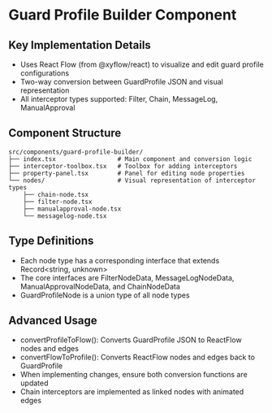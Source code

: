 # Guard Profile Builder Component

## Key Implementation Details

- Uses React Flow (from @xyflow/react) to visualize and edit guard profile configurations
- Two-way conversion between GuardProfile JSON and visual representation
- All interceptor types supported: Filter, Chain, MessageLog, ManualApproval

## Component Structure

```
src/components/guard-profile-builder/
├── index.tsx                 # Main component and conversion logic
├── interceptor-toolbox.tsx   # Toolbox for adding interceptors
├── property-panel.tsx        # Panel for editing node properties
└── nodes/                    # Visual representation of interceptor types
    ├── chain-node.tsx
    ├── filter-node.tsx
    ├── manualapproval-node.tsx
    └── messagelog-node.tsx
```

## Type Definitions

- Each node type has a corresponding interface that extends Record<string, unknown>
- The core interfaces are FilterNodeData, MessageLogNodeData, ManualApprovalNodeData, and ChainNodeData
- GuardProfileNode is a union type of all node types

## Advanced Usage

- convertProfileToFlow(): Converts GuardProfile JSON to ReactFlow nodes and edges
- convertFlowToProfile(): Converts ReactFlow nodes and edges back to GuardProfile
- When implementing changes, ensure both conversion functions are updated
- Chain interceptors are implemented as linked nodes with animated edges
